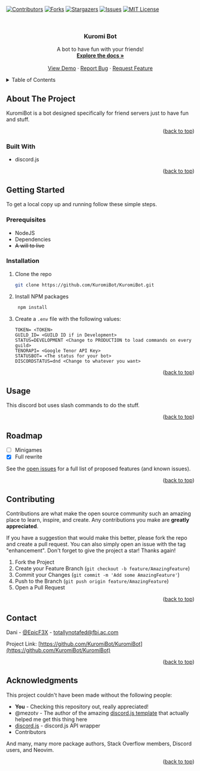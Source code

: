 <a name="readme-top"></a>

[![Contributors][contributors-shield]][contributors-url]
[![Forks][forks-shield]][forks-url]
[![Stargazers][stars-shield]][stars-url]
[![Issues][issues-shield]][issues-url]
[![MIT License][license-shield]][license-url]



<!-- PROJECT LOGO -->
<br />
<div align="center">
  <a href="https://github.com/KuromiBot/KuromiBot"> </a>

<h3 align="center">Kuromi Bot</h3>

  <p align="center">
    A bot to have fun with your friends!
    <br />
    <a href="https://github.com/KuromiBot/KuromiBot"><strong>Explore the docs »</strong></a>
    <br />
    <br />
    <a href="https://github.com/KuromiBot/KuromiBot">View Demo</a>
    ·
    <a href="https://github.com/KuromiBot/KuromiBot/issues">Report Bug</a>
    ·
    <a href="https://github.com/KuromiBot/KuromiBot/issues">Request Feature</a>
  </p>
</div>



<!-- TABLE OF CONTENTS -->
<details>
  <summary>Table of Contents</summary>
  <ol>
    <li>
      <a href="#about-the-project">About The Project</a>
      <ul>
        <li><a href="#built-with">Built With</a></li>
      </ul>
    </li>
    <li>
      <a href="#getting-started">Getting Started</a>
      <ul>
        <li><a href="#prerequisites">Prerequisites</a></li>
        <li><a href="#installation">Installation</a></li>
      </ul>
    </li>
    <li><a href="#usage">Usage</a></li>
    <li><a href="#roadmap">Roadmap</a></li>
    <li><a href="#contributing">Contributing</a></li>
    <li><a href="#license">License</a></li>
    <li><a href="#contact">Contact</a></li>
    <li><a href="#acknowledgments">Acknowledgments</a></li>
  </ol>
</details>



<!-- ABOUT THE PROJECT -->
## About The Project

KuromiBot is a bot designed specifically for friend servers just to have fun and stuff.

<p align="right">(<a href="#readme-top">back to top</a>)</p>



### Built With

* discord.js

<p align="right">(<a href="#readme-top">back to top</a>)</p>



<!-- GETTING STARTED -->
## Getting Started

To get a local copy up and running follow these simple steps.

### Prerequisites
* NodeJS
* Dependencies
* <s>A will to live</s>

### Installation

1. Clone the repo
   ```sh
   git clone https://github.com/KuromiBot/KuromiBot.git
   ```
2. Install NPM packages
   ```sh
    npm install
    ```
3. Create a `.env` file with the following values:
    ```env
    TOKEN= <TOKEN>
    GUILD_ID= <GUILD ID if in Development>
    STATUS=DEVELOPMENT <Change to PRODUCTION to load commands on every guild>
    TENORAPI= <Google Tenor API Key>
    STATUSBOT= <The status for your bot>
    DISCORDSTATUS=dnd <Change to whatever you want>
    ```
<p align="right">(<a href="#readme-top">back to top</a>)</p>



<!-- USAGE EXAMPLES -->
## Usage

This discord bot uses slash commands to do the stuff.

<p align="right">(<a href="#readme-top">back to top</a>)</p>



<!-- ROADMAP -->
## Roadmap

- [ ] Minigames
- [x] Full rewrite

See the [open issues](https://github.com/KuromiBot/KuromiBot/issues) for a full list of proposed features (and known issues).

<p align="right">(<a href="#readme-top">back to top</a>)</p>



<!-- CONTRIBUTING -->
## Contributing

Contributions are what make the open source community such an amazing place to learn, inspire, and create. Any contributions you make are **greatly appreciated**.

If you have a suggestion that would make this better, please fork the repo and create a pull request. You can also simply open an issue with the tag "enhancement".
Don't forget to give the project a star! Thanks again!

1. Fork the Project
2. Create your Feature Branch (`git checkout -b feature/AmazingFeature`)
3. Commit your Changes (`git commit -m 'Add some AmazingFeature'`)
4. Push to the Branch (`git push origin feature/AmazingFeature`)
5. Open a Pull Request

<p align="right">(<a href="#readme-top">back to top</a>)</p>



<!-- CONTACT -->
## Contact

Dani - [@EpicF3X](https://twitter.com/EpicF3X) - totallynotafed@fbi.ac.com

Project Link: [https://github.com/KuromiBot/KuromiBot](https://github.com/KuromiBot/KuromiBot)

<p align="right">(<a href="#readme-top">back to top</a>)</p>



<!-- ACKNOWLEDGMENTS -->
## Acknowledgments
This project couldn't have been made without the following people:
* **You** - Checking this repository out, really appreciated!
* @mezotv - The author of the amazing [discord.js template](https://github.com/mezotv/Discord-Bot-Template) that actually helped me get this thing here
* [discord.js](https://github.com/discordjs/discord.js) - discord.js API wrapper
* Contributors

And many, many more package authors, Stack Overflow members, Discord users, and Neovim.
<p align="right">(<a href="#readme-top">back to top</a>)</p>


<!-- MARKDOWN LINKS & IMAGES -->
<!-- https://www.markdownguide.org/basic-syntax/#reference-style-links -->
[contributors-shield]: https://img.shields.io/github/contributors/KuromiBot/KuromiBot.svg?style=for-the-badge
[contributors-url]: https://github.com/KuromiBot/KuromiBot/graphs/contributors
[forks-shield]: https://img.shields.io/github/forks/KuromiBot/KuromiBot.svg?style=for-the-badge
[forks-url]: https://github.com/KuromiBot/KuromiBot/network/members
[stars-shield]: https://img.shields.io/github/stars/KuromiBot/KuromiBot.svg?style=for-the-badge
[stars-url]: https://github.com/KuromiBot/KuromiBot/stargazers
[issues-shield]: https://img.shields.io/github/issues/KuromiBot/KuromiBot.svg?style=for-the-badge
[issues-url]: https://github.com/KuromiBot/KuromiBot/issues
[license-shield]: https://img.shields.io/github/license/KuromiBot/KuromiBot.svg?style=for-the-badge
[license-url]: https://github.com/KuromiBot/KuromiBot/blob/master/LICENSE
[product-screenshot]: images/screenshot.png
